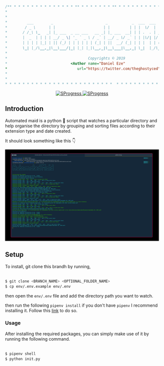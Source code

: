 ```javascript
/** * * * * * * * * * * * * * * ** * * * * * * * ** * * * * * * * * * * * * * * * * * * * *
*                                                                                         *
*                                                                                         *
*         ___        _                        _           _  ___  ___      _     _        *
*        / _ \      | |                      | |         | | |  \/  |     (_)   | |       *
*       / /_\ \_   _| |_ ___  _ __ ___   __ _| |_ ___  __| | | .  . | __ _ _  __| |       *
*       |  _  | | | | __/ _ \| '_ ` _ \ / _` | __/ _ \/ _` | | |\/| |/ _` | |/ _` |       *
*       | | | | |_| | || (_) | | | | | | (_| | ||  __/ (_| | | |  | | (_| | | (_| |       *  
*       \_| |_/\__,_|\__\___/|_| |_| |_|\__,_|\__\___|\__,_| \_|  |_/\__,_|_|\__,_|       *
*                                                                                         *
*                                     Copyrights © 2019                                   *
*                             <Author name="Daniel Eze"                                   *
*                                url="https://twitter.com/theghostyced" />                *
*                                                                                         *
*                                                                                         *
* * * * * * * * * * * * * * * * * * * * * * * * *  * * * * * * * * * * * * * * * * **  * */
```

<p align="center">
  <a href="#">
    <img alt="SProgress" title="SProgress" src="https://forthebadge.com/images/badges/built-with-love.svg">
  </a>
  <a href="#">
    <img alt="SProgress" title="SProgress" src="https://forthebadge.com/images/badges/made-with-python.svg">
  </a>
</p>

<!-- START doctoc generated TOC please keep comment here to allow auto update -->
<!-- DON'T EDIT THIS SECTION, INSTEAD RE-RUN doctoc TO UPDATE -->

## Introduction

Automated maid is a python 🐍 script that watches a particular directory and help organise the directory by grouping and sorting files according to their extension
type and date created.
<br />

It should look something like this 👇
<br />

![Automated Maid](/images/am.png)

## Setup

To install, git clone this brandh by running,

```bash

$ git clone <BRANCH_NAME> <OPTIONAL_FOLDER_NAME>
$ cp env/.env.example env/.env
```

then open the `env/.env` file and add the directory path you want to watch. 

then run the following `pipenv install` if you don't have `pipenv` I recommend installing it. Follow this [link](https://github.com/pypa/pipenv) to do so.

### Usage

After installing the required packages, you can simply make use of it by running the following command.

```bash

$ pipenv shell
$ python init.py
```
